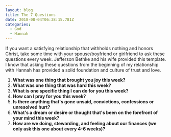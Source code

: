 ```yaml
---
layout: blog
title: The 7 Questions
date: 2018-08-04T06:38:15.781Z
categories:
  - God
  - Hannah
---
```

If you want a satisfying relationship that withholds nothing and honors Christ, take some time with your spouse/boyfriend or girlfriend  to ask these questions every week. Jefferson Bethke and his wife provided this template. I know that asking these questions from the beginning of my relationship with Hannah has provided a solid foundation and culture of trust and love.

1. **What was one thing that brought you joy this week?**
2. **What was one thing that was hard this week?**
3. **What is one specific thing I can do for you this week?**
4. **How can I pray for you this week?**
5. **Is there anything that's gone unsaid, convictions, confessions or unresolved hurt?**
6. **What's a dream or desire or thought that's been on the forefront of your mind this week?**
7. **How are we doing, stewarding, and feeling about our finances (we only ask this one about every 4-6 weeks)?**
